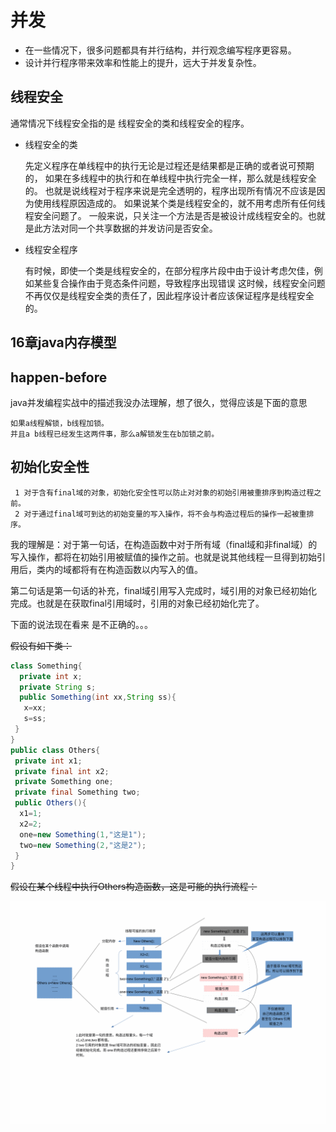 # 并发
 * 在一些情况下，很多问题都具有并行结构，并行观念编写程序更容易。
 * 设计并行程序带来效率和性能上的提升，远大于并发复杂性。
## 线程安全
  通常情况下线程安全指的是 线程安全的类和线程安全的程序。

* 线程安全的类

  先定义程序在单线程中的执行无论是过程还是结果都是正确的或者说可预期的，
  如果在多线程中的执行和在单线程中执行完全一样，那么就是线程安全的。
  也就是说线程对于程序来说是完全透明的，程序出现所有情况不应该是因为使用线程原因造成的。
  如果说某个类是线程安全的，就不用考虑所有任何线程安全问题了。
  一般来说，只关注一个方法是否是被设计成线程安全的。也就是此方法对同一个共享数据的并发访问是否安全。
  
* 线程安全程序

  有时候，即使一个类是线程安全的，在部分程序片段中由于设计考虑欠佳，例如某些复合操作由于竞态条件问题，导致程序出现错误
  这时候，线程安全问题不再仅仅是线程安全类的责任了，因此程序设计者应该保证程序是线程安全的。

## 16章java内存模型
## happen-before
  java并发编程实战中的描述我没办法理解，想了很久，觉得应该是下面的意思
 ```
 如果a线程解锁，b线程加锁。
 并且a b线程已经发生这两件事，那么a解锁发生在b加锁之前。
 ```
## 初始化安全性
 ```
  1 对于含有final域的对象，初始化安全性可以防止对对象的初始引用被重排序到构造过程之前。
  2 对于通过final域可到达的初始变量的写入操作，将不会与构造过程后的操作一起被重排序。
 ```
 我的理解是：对于第一句话，在构造函数中对于所有域（final域和非final域）的写入操作，都将在初始引用被赋值的操作之前。也就是说其他线程一旦得到初始引用后，类内的域都将有在构造函数以内写入的值。

 第二句话是第一句话的补充，final域引用写入完成时，域引用的对象已经初始化完成。也就是在获取final引用域时，引用的对象已经初始化完了。

下面的说法现在看来 是不正确的。。。

~~假设有如下类：~~

```java
class Something{
  private int x;
  private String s;
  public Something(int xx,String ss){
   x=xx;
   s=ss;
 }
}
public class Others{
 private int x1;
 private final int x2;
 private Something one;
 private final Something two;
 public Others(){
  x1=1;
  x2=2;
  one=new Something(1,"这是1");
  two=new Something(2,"这是2");
 }
}
```
~~假设在某个线程中执行Others构造函数，这是可能的执行流程：~~

![?](images/001.gif ) 

